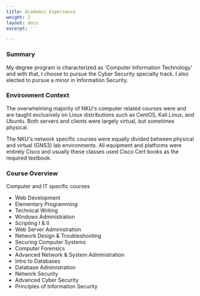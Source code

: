 ```yaml
---
title: Academic Experience
weight: 2
layout: docs
excerpt: ''

---
```

### Summary

My degree program is characterized as 'Computer Information Technology' and with that, I choose to pursue the Cyber Security specialty track. I also elected to pursue a minor in Information Security.

### Environment Context

The overwhelming majority of NKU's computer related courses were and are taught exclusively on Linux distributions such as CentOS, Kali Linux, and Ubuntu. Both servers and clients were largely virtual, but sometimes physical.

The NKU's network specific courses were equally divided between physical and virtual (GNS3) lab environments. All equipment and platforms were entirely Cisco and usually these classes used Cisco Cert books as the required textbook.

### Course Overview

Computer and IT specific courses

* Web Development
* Elementary Programming
* Technical Writing
* Windows Administration
* Scripting I & II
* Web Server Administration
* Network Design & Troubleshooting
* Securing Computer Systems
* Computer Forensics
* Advanced Network & System Administration
* Intro to Databases
* Database Administration
* Network Security
* Advanced Cyber Security
* Principles of Information Security